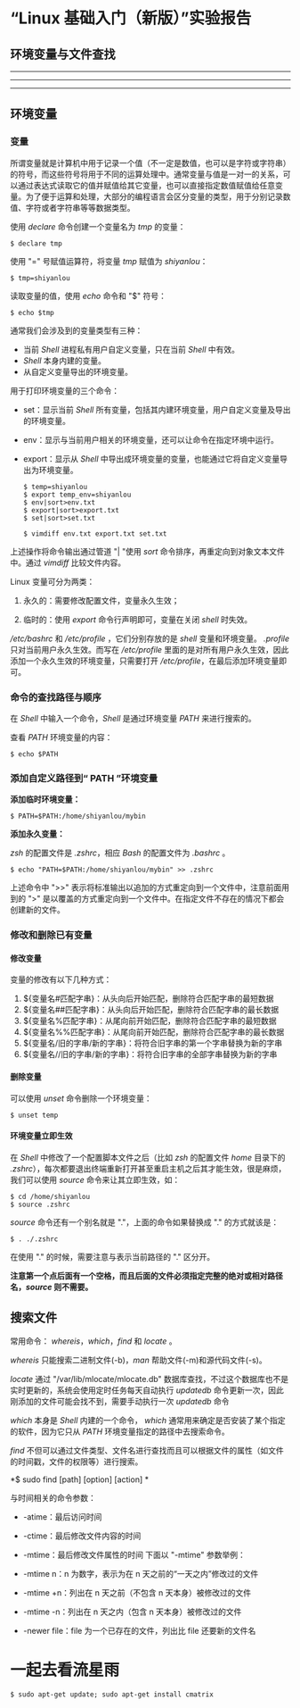 # “Linux 基础入门（新版）”实验报告
##  环境变量与文件查找
***
***
***
##  环境变量
### 变量
所谓变量就是计算机中用于记录一个值（不一定是数值，也可以是字符或字符串）的符号，而这些符号将用于不同的运算处理中。通常变量与值是一对一的关系，可以通过表达式读取它的值并赋值给其它变量，也可以直接指定数值赋值给任意变量。为了便于运算和处理，大部分的编程语言会区分变量的类型，用于分别记录数值、字符或者字符串等等数据类型。

使用 *declare* 命令创建一个变量名为 *tmp* 的变量：

    $ declare tmp
使用 "=" 号赋值运算符，将变量 *tmp* 赋值为 *shiyanlou*：

    $ tmp=shiyanlou
读取变量的值，使用 *echo* 命令和 "$" 符号：

    $ echo $tmp
通常我们会涉及到的变量类型有三种：
+ 当前 *Shell* 进程私有用户自定义变量，只在当前 *Shell* 中有效。
+ *Shell* 本身内建的变量。
+ 从自定义变量导出的环境变量。

用于打印环境变量的三个命令：
+ set：显示当前 *Shell* 所有变量，包括其内建环境变量，用户自定义变量及导出的环境变量。
+ env：显示与当前用户相关的环境变量，还可以让命令在指定环境中运行。
+ export：显示从 *Shell* 中导出成环境变量的变量，也能通过它将自定义变量导出为环境变量。

      $ temp=shiyanlou
      $ export temp_env=shiyanlou
      $ env|sort>env.txt
      $ export|sort>export.txt
      $ set|sort>set.txt

      $ vimdiff env.txt export.txt set.txt
上述操作将命令输出通过管道 "| "使用 *sort* 命令排序，再重定向到对象文本文件中。通过 *vimdiff* 比较文件内容。

Linux 变量可分为两类：

1. 永久的：需要修改配置文件，变量永久生效；

2. 临时的：使用 *export* 命令行声明即可，变量在关闭 *shell* 时失效。

*/etc/bashrc* 和 */etc/profile* ，它们分别存放的是 *shell* 变量和环境变量。 *.profile* 只对当前用户永久生效。而写在 */etc/profile* 里面的是对所有用户永久生效，因此添加一个永久生效的环境变量，只需要打开 */etc/profile*，在最后添加环境变量即可。

### 命令的查找路径与顺序
在 *Shell* 中输入一个命令，*Shell* 是通过环境变量 *PATH* 来进行搜索的。

查看 *PATH* 环境变量的内容：

    $ echo $PATH

### 添加自定义路径到“ PATH ”环境变量
**添加临时环境变量：**

    $ PATH=$PATH:/home/shiyanlou/mybin
**添加永久变量：**

*zsh* 的配置文件是 *.zshrc*，相应 *Bash* 的配置文件为 *.bashrc* 。

    $ echo "PATH=$PATH:/home/shiyanlou/mybin" >> .zshrc
上述命令中 ">>" 表示将标准输出以追加的方式重定向到一个文件中，注意前面用到的 ">" 是以覆盖的方式重定向到一个文件中。在指定文件不存在的情况下都会创建新的文件。

### 修改和删除已有变量
####  修改变量
变量的修改有以下几种方式：
1. ${变量名#匹配字串}：从头向后开始匹配，删除符合匹配字串的最短数据
2. ${变量名##匹配字串}：从头向后开始匹配，删除符合匹配字串的最长数据
3. ${变量名%匹配字串}：从尾向前开始匹配，删除符合匹配字串的最短数据
4. ${变量名%%匹配字串}：从尾向前开始匹配，删除符合匹配字串的最长数据
5. ${变量名/旧的字串/新的字串}：将符合旧字串的第一个字串替换为新的字串
6. ${变量名//旧的字串/新的字串}：将符合旧字串的全部字串替换为新的字串

####  删除变量
可以使用 *unset* 命令删除一个环境变量：

    $ unset temp
####  环境变量立即生效
在 *Shell* 中修改了一个配置脚本文件之后（比如 *zsh* 的配置文件 *home* 目录下的 *.zshrc*），每次都要退出终端重新打开甚至重启主机之后其才能生效，很是麻烦，我们可以使用 *source* 命令来让其立即生效，如：

    $ cd /home/shiyanlou
    $ source .zshrc
*source* 命令还有一个别名就是 "."，上面的命令如果替换成 "." 的方式就该是：

    $ . ./.zshrc
在使用 "." 的时候，需要注意与表示当前路径的 "." 区分开。

**注意第一个点后面有一个空格，而且后面的文件必须指定完整的绝对或相对路径名，*source* 则不需要。**

##  搜索文件
常用命令： *whereis*，*which*，*find* 和 *locate* 。

*whereis* 只能搜索二进制文件(-b)，*man* 帮助文件(-m)和源代码文件(-s)。

*locate* 通过 "/var/lib/mlocate/mlocate.db" 数据库查找，不过这个数据库也不是实时更新的，系统会使用定时任务每天自动执行 *updatedb* 命令更新一次，因此刚添加的文件可能会找不到，需要手动执行一次 *updatedb* 命令

*which* 本身是 *Shell* 内建的一个命令， *which* 通常用来确定是否安装了某个指定的软件，因为它只从 *PATH* 环境变量指定的路径中去搜索命令。

*find* 不但可以通过文件类型、文件名进行查找而且可以根据文件的属性（如文件的时间戳，文件的权限等）进行搜索。

*$ sudo find [path] [option] [action] *

与时间相关的命令参数：

+ -atime：最后访问时间
+ -ctime：最后修改文件内容的时间
+ -mtime：最后修改文件属性的时间
下面以 "-mtime" 参数举例：

+ -mtime n：n 为数字，表示为在 n 天之前的“一天之内”修改过的文件
+ -mtime +n：列出在 n 天之前（不包含 n 天本身）被修改过的文件
+ -mtime -n：列出在 n 天之内（包含 n 天本身）被修改过的文件
+ -newer file：file 为一个已存在的文件，列出比 file 还要新的文件名

# 一起去看流星雨
    $ sudo apt-get update; sudo apt-get install cmatrix
